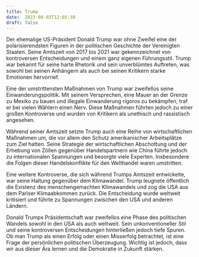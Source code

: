 ```yaml
---
title: Trump
date:  2023-08-03T12:05:38
draft: false
---
```


Der ehemalige US-Präsident Donald Trump war ohne Zweifel eine der polarisierendsten Figuren in der politischen Geschichte der Vereinigten Staaten. Seine Amtszeit von 2017 bis 2021 war gekennzeichnet von kontroversen Entscheidungen und einem ganz eigenen Führungsstil. Trump war bekannt für seine harte Rhetorik und sein unverblümtes Auftreten, was sowohl bei seinen Anhängern als auch bei seinen Kritikern starke Emotionen hervorrief.

Eine der umstrittensten Maßnahmen von Trump war zweifellos seine Einwanderungspolitik. Mit seinem Versprechen, eine Mauer an der Grenze zu Mexiko zu bauen und illegale Einwanderung rigoros zu bekämpfen, traf er bei vielen Wählern einen Nerv. Diese Maßnahmen führten jedoch zu einer großen Kontroverse und wurden von Kritikern als unethisch und rassistisch angesehen.

Während seiner Amtszeit setzte Trump auch eine Reihe von wirtschaftlichen Maßnahmen um, die vor allem den Schutz amerikanischer Arbeitsplätze zum Ziel hatten. Seine Strategie der wirtschaftlichen Abschottung und der Erhebung von Zöllen gegenüber Handelspartnern wie China führte jedoch zu internationalen Spannungen und besorgte viele Experten. Insbesondere die Folgen dieser Handelskonflikte für den Welthandel waren umstritten.

Eine weitere Kontroverse, die sich während Trumps Amtszeit entwickelte, war seine Haltung gegenüber dem Klimawandel. Trump leugnete öffentlich die Existenz des menschengemachten Klimawandels und zog die USA aus dem Pariser Klimaabkommen zurück. Die Entscheidung wurde weltweit kritisiert und führte zu Spannungen zwischen den USA und anderen Ländern.

Donald Trumps Präsidentschaft war zweifellos eine Phase des politischen Wandels sowohl in den USA als auch weltweit. Sein unkonventioneller Stil und seine kontroversen Entscheidungen hinterließen jedoch tiefe Spuren. Ob man Trump als einen Erfolg oder einen Misserfolg betrachtet, ist eine Frage der persönlichen politischen Überzeugung. Wichtig ist jedoch, dass wir aus dieser Ära lernen und die Demokratie in Zukunft stärken.